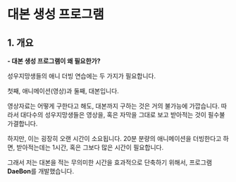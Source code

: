 # 대본 생성 프로그램

## 1. 개요
**- 대본 생성 프로그램이 왜 필요한가?**

성우지망생들의 애니 더빙 연습에는 두 가지가 필요합니다.

첫째, 애니메이션(영상)과 둘째, 대본입니다.

영상자료는 어떻게 구한다고 해도, 대본까지 구하는 것은 거의 불가능에 가깝습니다. 따라서 대다수의 성우지망생들은 영상을, 혹은 자막을 그대로 보고 받아적는 것이 필수불가결합니다.

하지만, 이는 굉장히 오랜 시간이 소요됩니다.
20분 분량의 애니메이션을 더빙한다고 하면, 받아적는데는 1시간, 혹은 그보다 많은 시간이 필요합니다.

그래서 저는 대본을 적는 무의미한 시간을 효과적으로 단축하기 위해서, 프로그램 **DaeBon**를 개발했습니다.
